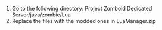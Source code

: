 1. Go to the following directory: Project Zomboid Dedicated Server/java/zombie/Lua
2. Replace the files with the modded ones in LuaManager.zip
